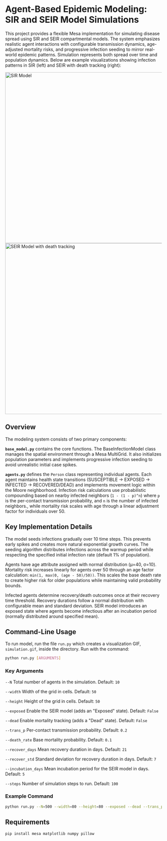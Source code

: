 # Agent-Based Epidemic Modeling: SIR and SEIR Model Simulations

This project provides a flexible Mesa implementation for simulating disease spread using SIR and SEIR compartmental models. The system emphasizes realistic agent interactions with configurable transmission dynamics, age-adjusted mortality risks, and progressive infection seeding to mirror real-world epidemic patterns. Simulation represents both spread over time and population dynamics. Below are example visualizations showing infection patterns in SIR (left) and SEIR with death tracking (right):

<img src="SIR.gif" width="550" alt="SIR Model"/> <img src="SEIRD.gif" width="550" alt="SEIR Model with death tracking"/>

## Overview

The modeling system consists of two primary components:

**`base_model.py`** contains the core functions. The BaseInfectionModel class manages the spatial environment through a Mesa MultiGrid. It also initializes population parameters and implements progressive infection seeding to avoid unrealistic initial case spikes.

**`agents.py`** defines the `Person` class representing individual agents. Each agent maintains health state transitions (SUSCEPTIBLE -> EXPOSED -> INFECTED -> RECOVERED/DEAD) and implements movement logic within the Moore neighborhood. Infection risk calculations use probabilistic compounding based on nearby infected neighbors (`1 - (1 - p)^n`) where `p` is the per-contact transmission probability, and `n` is the number of infected neighbors., while mortality risk scales with age through a linear adjustment factor for individuals over 50.

## Key Implementation Details

The model seeds infections gradually over 10 time steps. This prevents early spikes and creates more natural exponential growth curves. The seeding algorithm distributes infections across the warmup period while respecting the specified initial infection rate (default 1% of population).

Agents have age attribute assigned with normal distribution (μ=40, σ=10). Mortality risk increases linearly for agents over 50 through an age factor calculation: `min(1, max(0, (age - 50)/50))`. This scales the base death rate to create higher risk for older populations while maintaining valid probability bounds.

Infected agents determine recovery/death outcomes once at their recovery time threshold. Recovery durations follow a normal distribution with configurable mean and standard deviation. SEIR model introduces an exposed state where agents become infectious after an incubation period (normally distributed around specified mean).

## Command-Line Usage
To run model, run the file `run.py` which creates a visualization GIF, `simulation.gif`, inside the directory. Run with the command:

```bash
python run.py [ARGUMENTS]
```

### Key Arguments
`--N` Total number of agents in the simulation. Default: `10`

`--width` Width of the grid in cells. Default: `50`

`--height` Height of the grid in cells. Default: `50`

`--exposed` Enable the SEIR model (adds an "Exposed" state). Default: `False`

`--dead` Enable mortality tracking (adds a "Dead" state). Default: `False`

`--trans_p` Per-contact transmission probability. Default: `0.2`

`--death_rate`  Base mortality probability. Default: `0.1`

`--recover_days` Mean recovery duration in days. Default: `21`

`--recover_std` Standard deviation for recovery duration in days. Default: `7`

`--incubation_days` Mean incubation period for the SEIR model in days. Default: `5` 

`--steps` Number of simulation steps to run. Default: `100`

### Example Command
```bash
python run.py --N=500 --width=80 --height=80 --exposed --dead --trans_p=0.3 --steps=100
```


## Requirements
```bash
pip install mesa matplotlib numpy pillow
```